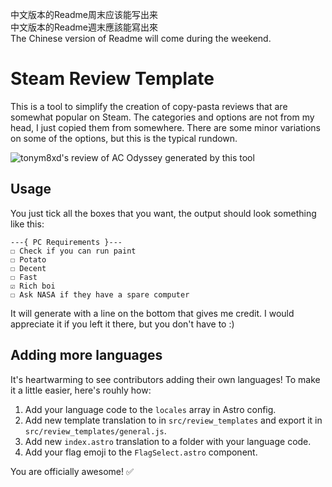 中文版本的Readme周末应该能写出来  
中文版本的Readme週末應該能寫出來  
The Chinese version of Readme will come during the weekend.  
# Steam Review Template

This is a tool to simplify the creation of copy-pasta reviews that are somewhat popular on Steam. The categories and options are not from my head, I just copied them from somewhere. There are some minor variations on some of the options, but this is the typical rundown.

![tonym8xd's review of AC Odyssey generated by this tool](./Review-screenshot.png)

## Usage

You just tick all the boxes that you want, the output should look something like this:

```
---{ PC Requirements }---
☐ Check if you can run paint
☐ Potato
☐ Decent
☐ Fast
☑ Rich boi
☐ Ask NASA if they have a spare computer
```

It will generate with a line on the bottom that gives me credit. I would appreciate it if you left it there, but you don't have to :)

## Adding more languages

It's heartwarming to see contributors adding their own languages! To make it a little easier, here's rouhly how:

1. Add your language code to the `locales` array in Astro config.
2. Add new template translation to in `src/review_templates` and export it in `src/review_templates/general.js`.
3. Add new `index.astro` translation to a folder with your language code.
4. Add your flag emoji to the `FlagSelect.astro` component.

You are officially awesome! ✅
